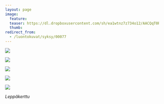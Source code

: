 ```yaml
---
layout: page
image:
  feature:
  teaser: https://dl.dropboxusercontent.com/sh/ea1wtnz7z734o12/AACQqT0RuddPl0J3J769d_Zea/luontokuvat/syksy/2/DS32062-245px.jpg
  thumb:
redirect_from:
  - /luontokuvat/syksy/00077
---
```


[![](https://dl.dropboxusercontent.com/sh/ea1wtnz7z734o12/AABnBxPRHbMUhdgr_rzD_4FQa/luontokuvat/syksy/2/DS32038-800px.jpg)](https://dl.dropboxusercontent.com/sh/ea1wtnz7z734o12/AADMGSNHhAMIyvPt5wZnZvc9a/luontokuvat/syksy/2/DS32038.jpg)

[![](https://dl.dropboxusercontent.com/sh/ea1wtnz7z734o12/AACd68GQjZw9Bv0OUDBbiG9Wa/luontokuvat/syksy/2/DS32050-800px.jpg)](https://dl.dropboxusercontent.com/sh/ea1wtnz7z734o12/AACoyNpA-t0gix8keqieRfTPa/luontokuvat/syksy/2/DS32050.jpg)

[![](https://dl.dropboxusercontent.com/sh/ea1wtnz7z734o12/AAC85u33jhQo1DxaraAhmIBca/luontokuvat/syksy/2/DS32081-800px.jpg)](https://dl.dropboxusercontent.com/sh/ea1wtnz7z734o12/AAAg_gBmnMirCz4zpJoDV6qIa/luontokuvat/syksy/2/DS32081.jpg)

[![](https://dl.dropboxusercontent.com/sh/ea1wtnz7z734o12/AACitOJM9HjE9kIq5AYDp7Zoa/luontokuvat/syksy/2/DS32062-800px.jpg)](https://dl.dropboxusercontent.com/sh/ea1wtnz7z734o12/AAAetrX2OO395sMa8nCgBUtja/luontokuvat/syksy/2/DS32062.jpg)

[![](https://dl.dropboxusercontent.com/sh/ea1wtnz7z734o12/AAAgMrk0Ex3R5JG5KejIm8s_a/luontokuvat/syksy/2/DS33524-800px.jpg)](https://dl.dropboxusercontent.com/sh/ea1wtnz7z734o12/AACgeTHKMUhTd_7bSus0LD6fa/luontokuvat/syksy/2/DS33524.jpg)

*Leppäkerttu*
